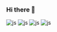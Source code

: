 ### Hi there 👋

<!--
**bonggyunjo/bonggyunjo** is a ✨ _special_ ✨ repository because its `README.md` (this file) appears on your GitHub profile.

Here are some ideas to get you started:

- 🔭 I’m currently working on ...
- 🌱 I’m currently learning ...
- 👯 I’m looking to collaborate on ...
- 🤔 I’m looking for help with ...
- 💬 Ask me about ...
- 📫 How to reach me: ...
- 😄 Pronouns: ...
- ⚡ Fun fact: ...
--> 
![js](https://img.shields.io/badge/Java-F7DF1E?style=for-the-badge&logo=Java&logoColor=white)
![js](https://img.shields.io/badge/Python-F7DF1E?style=for-the-badge&logo=Python&logoColor=white)
![js](https://img.shields.io/badge/C++-F7DF1E?style=for-the-badge&logo=C++&logoColor=white)
![js](https://img.shields.io/badge/C-F7DF1E?style=for-the-badge&logo=C&logoColor=white)